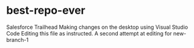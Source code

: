 # best-repo-ever
Salesforce Trailhead
Making changes on the desktop using Visual Studio Code
Editing this file as instructed.
A second attempt at editing for new-branch-1